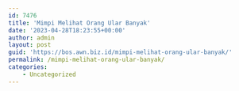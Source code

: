 ```yaml
---
id: 7476
title: 'Mimpi Melihat Orang Ular Banyak'
date: '2023-04-28T18:23:55+00:00'
author: admin
layout: post
guid: 'https://bos.awn.biz.id/mimpi-melihat-orang-ular-banyak/'
permalink: /mimpi-melihat-orang-ular-banyak/
categories:
    - Uncategorized
---
```


